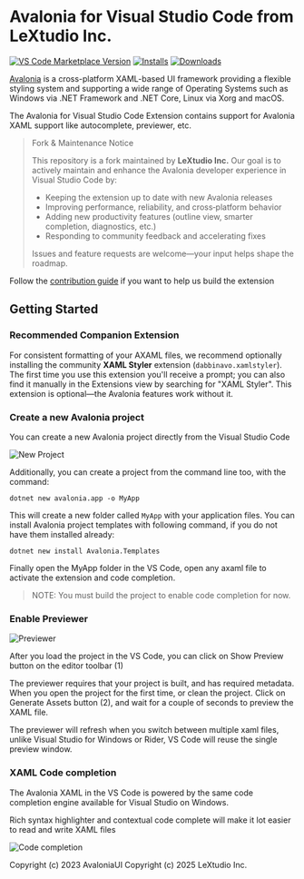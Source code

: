 # Avalonia for Visual Studio Code from LeXtudio Inc.

[![VS Code Marketplace Version](https://img.shields.io/visual-studio-marketplace/v/lextudio.vscode-axaml?label=Version)](https://marketplace.visualstudio.com/items?itemName=lextudio.vscode-axaml)
[![Installs](https://img.shields.io/visual-studio-marketplace/i/lextudio.vscode-axaml?label=Installs)](https://marketplace.visualstudio.com/items?itemName=lextudio.vscode-axaml)
[![Downloads](https://img.shields.io/visual-studio-marketplace/d/lextudio.vscode-axaml?label=Downloads)](https://marketplace.visualstudio.com/items?itemName=lextudio.vscode-axaml)

[Avalonia](https://github.com/AvaloniaUI/Avalonia/) is a cross-platform XAML-based UI framework providing a flexible styling system and supporting a wide range of Operating Systems such as Windows via .NET Framework and .NET Core, Linux via Xorg and macOS.

The Avalonia for Visual Studio Code Extension contains support for Avalonia XAML support like autocomplete, previewer, etc.

> Fork & Maintenance Notice
>
> This repository is a fork maintained by **LeXtudio Inc.** Our goal is to actively maintain and enhance the Avalonia developer experience in Visual Studio Code by:
>
> - Keeping the extension up to date with new Avalonia releases
> - Improving performance, reliability, and cross‑platform behavior
> - Adding new productivity features (outline view, smarter completion, diagnostics, etc.)
> - Responding to community feedback and accelerating fixes
>
> Issues and feature requests are welcome—your input helps shape the roadmap.

Follow the [contribution guide](CONTRIBUTING.md) if you want to help us build the extension

## Getting Started

### Recommended Companion Extension

For consistent formatting of your AXAML files, we recommend optionally installing the community **XAML Styler** extension (`dabbinavo.xamlstyler`). The first time you use this extension you'll receive a prompt; you can also find it manually in the Extensions view by searching for "XAML Styler". This extension is optional—the Avalonia features work without it.

### Create a new Avalonia project

You can create a new Avalonia project directly from the Visual Studio Code

![New Project](media/NewProject.png)

Additionally, you can create a project from the command line too, with the command:

    dotnet new avalonia.app -o MyApp

This will create a new folder called `MyApp` with your application files. You can install Avalonia project templates with following command, if you do not have them installed already:

    dotnet new install Avalonia.Templates

Finally open the MyApp folder in the VS Code, open any axaml file to activate the extension and code completion.

> NOTE: You must build the project to enable code completion for now.

### Enable Previewer

![Previewer](media/PreviewerRM.png)

After you load the project in the VS Code, you can click on Show Preview button on the editor toolbar (1)

The previewer requires that your project is built, and has required metadata. When you open the project for the first time, or clean the project. Click on Generate Assets button (2), and wait for a couple of seconds to preview the XAML file.

The previewer will refresh when you switch between multiple xaml files, unlike Visual Studio for Windows or Rider, VS Code will reuse the single preview window.

### XAML Code completion

The Avalonia XAML in the VS Code is powered by the same code completion engine available for Visual Studio on Windows.

Rich syntax highlighter and contextual code complete will make it lot easier to read and write XAML files

![Code completion](media/AutoCompleteRM.png)

Copyright (c) 2023 AvaloniaUI
Copyright (c) 2025 LeXtudio Inc.
